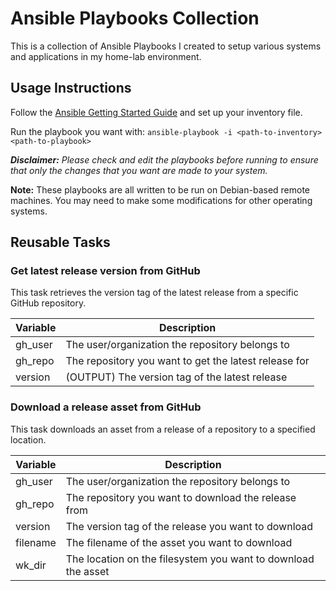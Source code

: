 # Ansible Playbooks Collection

This is a collection of Ansible Playbooks I created to setup various systems and applications in my home-lab environment.

## Usage Instructions

Follow the [Ansible Getting Started Guide](https://docs.ansible.com/ansible/latest/getting_started/index.html) and set up your inventory file.

Run the playbook you want with: `ansible-playbook -i <path-to-inventory> <path-to-playbook>`

_**Disclaimer:** Please check and edit the playbooks before running to ensure that only the changes that you want are made to your system._

**Note:** These playbooks are all written to be run on Debian-based remote machines. You may need to make some modifications for other operating systems.

## Reusable Tasks

### Get latest release version from GitHub

This task retrieves the version tag of the latest release from a specific GitHub repository. 

| Variable | Description                                           |
| -------- | ----------------------------------------------------- |
| gh_user  | The user/organization the repository belongs to       |
| gh_repo  | The repository you want to get the latest release for |
| version  | (OUTPUT) The version tag of the latest release        |

### Download a release asset from GitHub

This task downloads an asset from a release of a repository to a specified location. 

| Variable | Description                                                   |
| -------- | ------------------------------------------------------------- |
| gh_user  | The user/organization the repository belongs to               |
| gh_repo  | The repository you want to download the release from          |
| version  | The version tag of the release you want to download           |
| filename | The filename of the asset you want to download                |
| wk_dir   | The location on the filesystem you want to download the asset |
